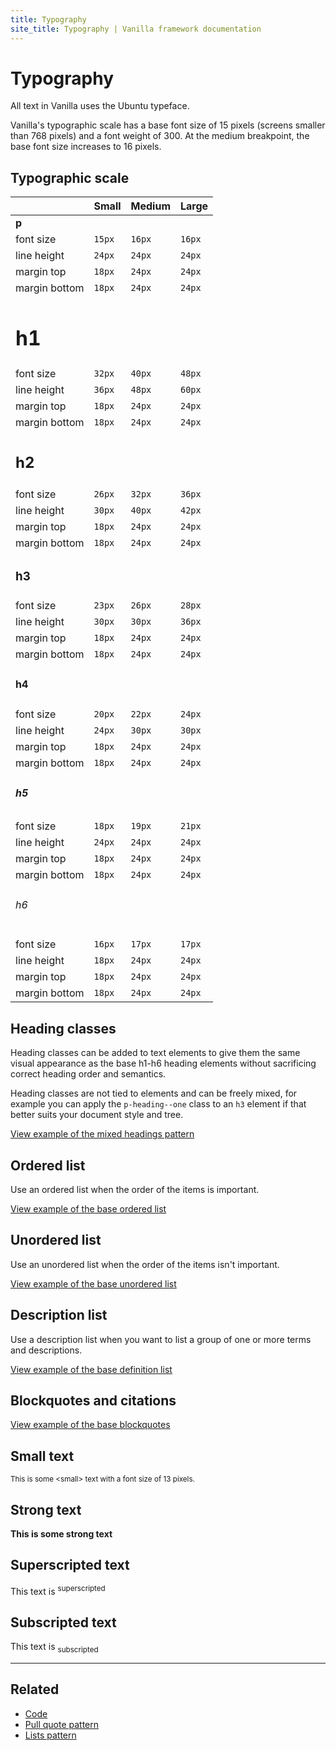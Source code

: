 ```yaml
---
title: Typography
site_title: Typography | Vanilla framework documentation
---
```


# Typography

All text in Vanilla uses the Ubuntu typeface.

Vanilla's typographic scale has a base font size of 15 pixels (screens smaller than 768 pixels)
and a font weight of 300.  At the medium breakpoint, the base font size increases to 16
pixels.

## Typographic scale

|               | Small  | Medium | Large  |
| ------------- | -----  | ------ | -----  |
| **p**         |        |        |        |
| font size     | `15px` | `16px` | `16px` |
| line height   | `24px` | `24px` | `24px` |
| margin top    | `18px` | `24px` | `24px` |
| margin bottom | `18px` | `24px` | `24px` |
| <h1>h1</h1>   |        |        |        |
| font size     | `32px` | `40px` | `48px` |
| line height   | `36px` | `48px` | `60px` |
| margin top    | `18px` | `24px` | `24px` |
| margin bottom | `18px` | `24px` | `24px` |
| <h2>h2</h2>   |        |        |        |
| font size     | `26px` | `32px` | `36px` |
| line height   | `30px` | `40px` | `42px` |
| margin top    | `18px` | `24px` | `24px` |
| margin bottom | `18px` | `24px` | `24px` |
| <h3>h3</h3>   |        |        |        |
| font size     | `23px` | `26px` | `28px` |
| line height   | `30px` | `30px` | `36px` |
| margin top    | `18px` | `24px` | `24px` |
| margin bottom | `18px` | `24px` | `24px` |
| <h4>h4</h4>   |        |        |        |
| font size     | `20px` | `22px` | `24px` |
| line height   | `24px` | `30px` | `30px` |
| margin top    | `18px` | `24px` | `24px` |
| margin bottom | `18px` | `24px` | `24px` |
| <h5>h5</h5>   |        |        |        |
| font size     | `18px` | `19px` | `21px` |
| line height   | `24px` | `24px` | `24px` |
| margin top    | `18px` | `24px` | `24px` |
| margin bottom | `18px` | `24px` | `24px` |
| <h6>h6</h6>   |        |        |        |
| font size     | `16px` | `17px` | `17px` |
| line height   | `18px` | `24px` | `24px` |
| margin top    | `18px` | `24px` | `24px` |
| margin bottom | `18px` | `24px` | `24px` |

## Heading classes

Heading classes can be added to text elements to give them the same visual
appearance as the base h1-h6 heading elements without sacrificing correct
heading order and semantics.

Heading classes are not tied to elements and can be freely mixed, for example
you can apply the `p-heading--one` class to an `h3` element if that better
suits your document style and tree.

<a href="https://vanilla-framework.github.io/vanilla-framework/examples/patterns/headings/mixed/"
    class="js-example">
    View example of the mixed headings pattern
</a>

## Ordered list

Use an ordered list when the order of the items is important.

<a href="https://vanilla-framework.github.io/vanilla-framework/examples/base/lists/ordered-list/"
    class="js-example">
    View example of the base ordered list
</a>

## Unordered list

Use an unordered list when the order of the items isn't important.

<a href="https://vanilla-framework.github.io/vanilla-framework/examples/base/lists/unordered-list/"
    class="js-example">
    View example of the base unordered list
</a>

## Description list

Use a description list when you want to list a group of one or more terms and
descriptions.

<a href="https://vanilla-framework.github.io/vanilla-framework/examples/base/lists/definition-list/"
    class="js-example">
    View example of the base definition list
</a>

## Blockquotes and citations

<a href="https://vanilla-framework.github.io/vanilla-framework/examples/base/blockquotes/"
    class="js-example">
    View example of the base blockquotes
</a>

## Small text

<small>This is some &lt;small&gt; text with a font size of 13 pixels.</small>

## Strong text

<strong>This is some strong text</strong>

## Superscripted text

<p>This text is <sup>superscripted</sup></p>

## Subscripted text

<p>This text is <sub>subscripted</sub></p>

<hr />

## Related

* [Code](/en/base/code)
* [Pull quote pattern](/en/patterns/pull-quote)
* [Lists pattern](/en/patterns/lists)
